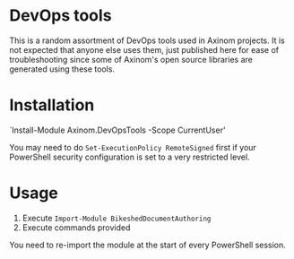 # DevOps tools

This is a random assortment of DevOps tools used in Axinom projects. It is not expected that anyone else uses them, just published here for ease of troubleshooting since some of Axinom's open source libraries are generated using these tools.

# Installation

`Install-Module Axinom.DevOpsTools -Scope CurrentUser'

You may need to do `Set-ExecutionPolicy RemoteSigned` first if your PowerShell security configuration is set to a very restricted level.

# Usage

1. Execute `Import-Module BikeshedDocumentAuthoring`
1. Execute commands provided

You need to re-import the module at the start of every PowerShell session.